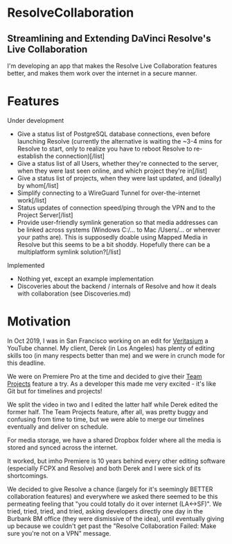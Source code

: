 # ResolveCollaboration
## Streamlining and Extending DaVinci Resolve's Live Collaboration
I'm developing an app that makes the Resolve Live Collaboration features better, and makes them work over the internet in a secure manner.

# Features
Under development
- Give a status list of PostgreSQL database connections, even before launching Resolve (currently the alternative is waiting the ~3-4 mins for Resolve to start, only to realize you have to reboot Resolve to re-establish the connection)[/list]
- Give a status list of all Users, whether they're connected to the server, when they were last seen online, and which project they're in[/list]
- Give a status list of projects, when they were last updated, and (ideally) by whom[/list]
- Simplify connecting to a WireGuard Tunnel for over-the-internet work[/list]
- Status updates of connection speed/ping through the VPN and to the Project Server[/list]
- Provide user-friendly symlink generation so that media addresses can be linked across systems (Windows C:/... to Mac /Users/... or wherever your paths are). This is supposedly doable using Mapped Media in Resolve but this seems to be a bit shoddy. Hopefully there can be a multiplatform symlink solution?[/list]

Implemented
- Nothing yet, except an example implementation
- Discoveries about the backend / internals of Resolve and how it deals with collaboration (see Discoveries.md)

# Motivation
In Oct 2019, I was in San Francisco working on an edit for [Veritasium](https://www.youtube.com/watch?v=QRt7LjqJ45k) a YouTube channel. My client, Derek (in Los Angeles) has plenty of editing skills too (in many respects better than me) and we were in crunch mode for this deadline.

We were on Premiere Pro at the time and decided to give their [Team Projects](https://www.adobe.com/creativecloud/team-projects.html) feature a try. As a developer this made me very excited - it's like Git but for timelines and projects!

We split the video in two and I edited the latter half while Derek edited the former half. The Team Projects feature, after all, was pretty buggy and confusing from time to time, but we were able to merge our timelines eventually and deliver on schedule.

For media storage, we have a shared Dropbox folder where all the media is stored and synced across the internet.

It worked, but imho Premiere is 10 years behind every other editing software (especially FCPX and Resolve) and both Derek and I were sick of its shortcomings.

We decided to give Resolve a chance (largely for it's seemingly BETTER collaboration features) and everywhere we asked there seemed to be this permeating feeling that "you could totally do it over internet (LA<->SF)". We tried, tried, tried, and tried, asking developers directly one day in the Burbank BM office (they were dismissive of the idea), until eventually giving up because we couldn't get past the "Resolve Collaboration Failed: Make sure you're not on a VPN" message.

